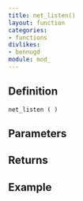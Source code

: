 ```yaml
---
title: net_listen()
layout: function
categories:
- functions
divlikes:
- bennugd
module: mod_
---
```


## Definition

    net_listen ( )

## Parameters

## Returns

## Example
